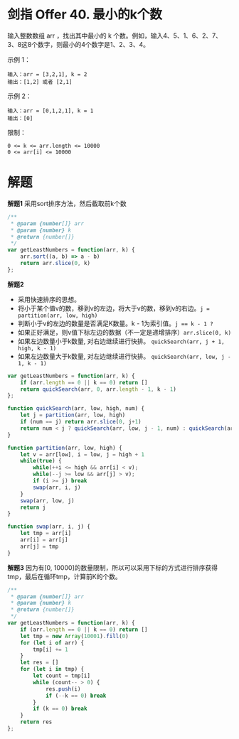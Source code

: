 # 剑指 Offer 40. 最小的k个数
输入整数数组 arr ，找出其中最小的 k 个数。例如，输入4、5、1、6、2、7、3、8这8个数字，则最小的4个数字是1、2、3、4。

 

示例 1：
```
输入：arr = [3,2,1], k = 2
输出：[1,2] 或者 [2,1]
```
示例 2：
```
输入：arr = [0,1,2,1], k = 1
输出：[0]
```

限制：
```
0 <= k <= arr.length <= 10000
0 <= arr[i] <= 10000
```
# 解题

**解题1**
采用sort排序方法，然后截取前k个数
```js
/**
 * @param {number[]} arr
 * @param {number} k
 * @return {number[]}
 */
var getLeastNumbers = function(arr, k) {
    arr.sort((a, b) => a - b)
    return arr.slice(0, k)
};
```

**解题2**
- 采用快速排序的思想。
- 将小于某个值v的数，移到v的左边，将大于v的数，移到v的右边。`j = partition(arr, low, high)`
- 判断小于v的左边的数量是否满足K数量。k - 1为索引值。`j == k - 1 ? `
- 如果正好满足，则v值下标左边的数据（不一定是递增排序）`arr.slice(0, k)`
- 如果左边数量小于k数量, 对右边继续进行快排。 `quickSearch(arr, j + 1, high, k - 1)`
- 如果左边数量大于k数量, 对左边继续进行快排。 `quickSearch(arr, low, j - 1, k - 1)`
```js
var getLeastNumbers = function(arr, k) {
    if (arr.length == 0 || k == 0) return []
    return quickSearch(arr, 0, arr.length - 1, k - 1)
};

function quickSearch(arr, low, high, num) {
    let j = partition(arr, low, high)
    if (num == j) return arr.slice(0, j+1)
    return num < j ? quickSearch(arr, low, j - 1, num) : quickSearch(arr, j+1, high, num)
}

function partition(arr, low, high) {
    let v = arr[low], i = low, j = high + 1
    while(true) {
        while(++i <= high && arr[i] < v);
        while(--j >= low && arr[j] > v);
        if (i >= j) break
        swap(arr, i, j)
    }
    swap(arr, low, j)
    return j
}

function swap(arr, i, j) {
    let tmp = arr[i]
    arr[i] = arr[j]
    arr[j] = tmp
}
```

**解题3**
因为有[0, 10000]的数量限制，所以可以采用下标的方式进行排序获得tmp，最后在循环tmp，计算前K的个数。
```js
/**
 * @param {number[]} arr
 * @param {number} k
 * @return {number[]}
 */
var getLeastNumbers = function(arr, k) {
    if (arr.length == 0 || k == 0) return []
    let tmp = new Array(10001).fill(0)
    for (let i of arr) {
        tmp[i] += 1
    }
    let res = []
    for (let i in tmp) {
        let count = tmp[i]
        while (count-- > 0) {
            res.push(i)
            if (--k == 0) break
        }
        if (k == 0) break
    }
    return res
};
```